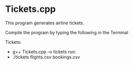 # Tickets.cpp

This program generates airline tickets.

Compile the program by typing the following in the Terminal

Tickets:
- g++ Tickets.cpp -o tickets
run:
- ./tickets flights.csv bookings.csv
